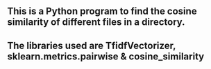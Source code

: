 

## This is a Python program to find the cosine similarity of different files in a  directory. 
## The libraries used are TfidfVectorizer, sklearn.metrics.pairwise & cosine_similarity
